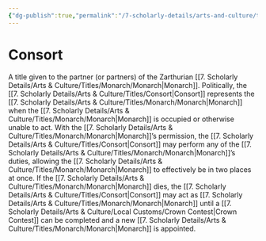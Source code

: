 ```yaml
---
{"dg-publish":true,"permalink":"/7-scholarly-details/arts-and-culture/titles/consort/","noteIcon":""}
---
```


# Consort

A title given to the partner (or partners) of the Zarthurian [[7. Scholarly Details/Arts & Culture/Titles/Monarch/Monarch\|Monarch]]. Politically, the [[7. Scholarly Details/Arts & Culture/Titles/Consort\|Consort]] represents the [[7. Scholarly Details/Arts & Culture/Titles/Monarch/Monarch\|Monarch]] when the [[7. Scholarly Details/Arts & Culture/Titles/Monarch/Monarch\|Monarch]] is occupied or otherwise unable to act. With the [[7. Scholarly Details/Arts & Culture/Titles/Monarch/Monarch\|Monarch]]’s permission, the [[7. Scholarly Details/Arts & Culture/Titles/Consort\|Consort]] may perform any of the [[7. Scholarly Details/Arts & Culture/Titles/Monarch/Monarch\|Monarch]]’s duties, allowing the [[7. Scholarly Details/Arts & Culture/Titles/Monarch/Monarch\|Monarch]] to effectively be in two places at once. If the [[7. Scholarly Details/Arts & Culture/Titles/Monarch/Monarch\|Monarch]] dies, the [[7. Scholarly Details/Arts & Culture/Titles/Consort\|Consort]] may act as [[7. Scholarly Details/Arts & Culture/Titles/Monarch/Monarch\|Monarch]] until a [[7. Scholarly Details/Arts & Culture/Local Customs/Crown Contest\|Crown Contest]] can be completed and a new [[7. Scholarly Details/Arts & Culture/Titles/Monarch/Monarch\|Monarch]] is appointed.